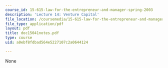 ```yaml
---
course_id: 15-615-law-for-the-entrepreneur-and-manager-spring-2003
description: 'Lecture 14: Venture Capital'
file_location: /coursemedia/15-615-law-for-the-entrepreneur-and-manager-spring-2003/a0ebf8fdbad564e5227107c2a0644124_doc15041notes.pdf
file_type: application/pdf
layout: pdf
title: doc15041notes.pdf
type: course
uid: a0ebf8fdbad564e5227107c2a0644124

---
```

None